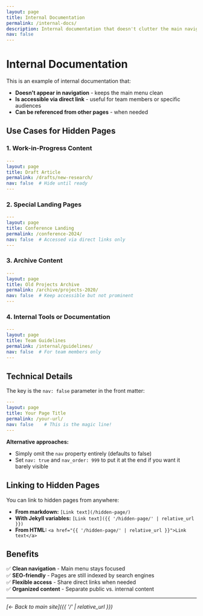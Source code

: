 ```yaml
---
layout: page
title: Internal Documentation
permalink: /internal-docs/
description: Internal documentation that doesn't clutter the main navigation
nav: false
---
```


# Internal Documentation

This is an example of internal documentation that:
- **Doesn't appear in navigation** - keeps the main menu clean
- **Is accessible via direct link** - useful for team members or specific audiences
- **Can be referenced from other pages** - when needed

## Use Cases for Hidden Pages

### 1. **Work-in-Progress Content**
```yaml
---
layout: page
title: Draft Article
permalink: /drafts/new-research/
nav: false  # Hide until ready
---
```

### 2. **Special Landing Pages**
```yaml
---
layout: page
title: Conference Landing
permalink: /conference-2024/
nav: false  # Accessed via direct links only
---
```

### 3. **Archive Content**
```yaml
---
layout: page
title: Old Projects Archive
permalink: /archive/projects-2020/
nav: false  # Keep accessible but not prominent
---
```

### 4. **Internal Tools or Documentation**
```yaml
---
layout: page
title: Team Guidelines
permalink: /internal/guidelines/
nav: false  # For team members only
---
```

## Technical Details

The key is the `nav: false` parameter in the front matter:

```yaml
---
layout: page
title: Your Page Title
permalink: /your-url/
nav: false    # This is the magic line!
---
```

**Alternative approaches:**
- Simply omit the `nav` property entirely (defaults to false)
- Set `nav: true` and `nav_order: 999` to put it at the end if you want it barely visible

## Linking to Hidden Pages

You can link to hidden pages from anywhere:

- **From markdown:** `[Link text](/hidden-page/)`
- **With Jekyll variables:** `[Link text]({{ '/hidden-page/' | relative_url }})`
- **From HTML:** `<a href="{{ '/hidden-page/' | relative_url }}">Link text</a>`

## Benefits

✅ **Clean navigation** - Main menu stays focused  
✅ **SEO-friendly** - Pages are still indexed by search engines  
✅ **Flexible access** - Share direct links when needed  
✅ **Organized content** - Separate public vs. internal content  

---

*[← Back to main site]({{ '/' | relative_url }})*